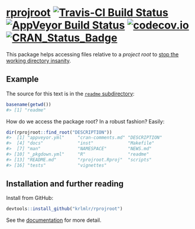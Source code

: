 <!-- README.md is generated from README.Rmd. Please edit that file -->
[rprojroot](https://krlmlr.github.io/rprojroot) [![Travis-CI Build Status](https://travis-ci.org/krlmlr/rprojroot.svg?branch=master)](https://travis-ci.org/krlmlr/rprojroot) [![AppVeyor Build Status](https://ci.appveyor.com/api/projects/status/github/krlmlr/rprojroot?branch=master&svg=true)](https://ci.appveyor.com/project/krlmlr/rprojroot) [![codecov.io](https://codecov.io/github/krlmlr/rprojroot/coverage.svg?branch=master)](https://codecov.io/github/krlmlr/rprojroot?branch=master) [![CRAN\_Status\_Badge](http://www.r-pkg.org/badges/version/rprojroot)](https://cran.r-project.org/package=rprojroot)
=============================================================================================================================================================================================================================================================================================================================================================================================================================================================================================================================================================================================================================

This package helps accessing files relative to a *project root* to [stop the working directory insanity](https://gist.github.com/jennybc/362f52446fe1ebc4c49f).

Example
-------

The source for this text is in the [`readme` subdirectory](https://github.com/krlmlr/rprojroot/tree/master/readme):

``` r
basename(getwd())
#> [1] "readme"
```

How do we access the package root? In a robust fashion? Easily:

``` r
dir(rprojroot::find_root("DESCRIPTION"))
#>  [1] "appveyor.yml"     "cran-comments.md" "DESCRIPTION"     
#>  [4] "docs"             "inst"             "Makefile"        
#>  [7] "man"              "NAMESPACE"        "NEWS.md"         
#> [10] "_pkgdown.yml"     "R"                "readme"          
#> [13] "README.md"        "rprojroot.Rproj"  "scripts"         
#> [16] "tests"            "vignettes"
```

Installation and further reading
--------------------------------

Install from GitHub:

``` r
devtools::install_github("krlmlr/rprojroot")
```

See the [documentation](http://krlmlr.github.io/rprojroot/articles/rprojroot.html) for more detail.
